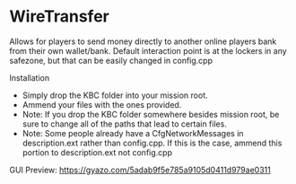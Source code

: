 # WireTransfer
Allows for players to send money directly to another online players bank from their own wallet/bank. Default interaction point is at the lockers in any safezone, but that can be easily changed in config.cpp

Installation
- Simply drop the KBC folder into your mission root.
- Ammend your files with the ones provided.
- Note: If you drop the KBC folder somewhere besides mission root, be sure to change all of the paths that lead to certain files.
- Note: Some people already have a CfgNetworkMessages in description.ext rather than config.cpp. If this is the case, ammend this portion to description.ext not config.cpp

GUI Preview:
https://gyazo.com/5adab9f5e785a9105d0411d979ae0311
